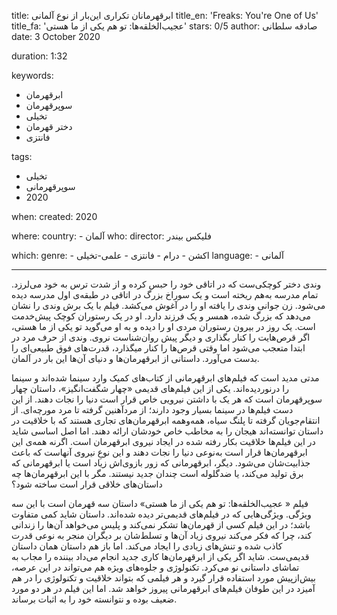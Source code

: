 
title: ابرقهرمانان تکراری این‌بار از نوع آلمانی
title_en: 'Freaks: You're One of Us'
title_fa: 'عجیب‌الخلقه‌ها: تو هم یکی از ما هستی'
stars: 0/5
author: صادقه سلطانی
date: 3 October 2020

duration: 1:32

keywords:
  - ابرقهرمان
  - سوپرقهرمان
  - تخیلی
  - دختر قهرمان
  - فانتزی 

tags:
  - تخیلی
  - سوپرقهرمانی
  - 2020 

when:
  created: 2020

where:
  country:
    - آلمان
who:
  director: فلیکس بیندر

which:
  genre:
    - اکشن
    - درام
    - فانتزی
    - علمی-تخیلی
  language:
    - آلمانی 
   
---

وندی دختر کوچکی‌ست که در اتاقی خود را حبس کرده و از شدت ترس به خود می‌لرزد. تمام مدرسه به‌هم ریخته است و یک سوراخ بزرگ در اتاقی در طبقه‌ی اول مدرسه دیده می‌شود. زن جوانی وندی را یافته او را در آغوش می‌کشد‌. فیلم با یک برش وندی را نشان می‌دهد که بزرگ شده، همسر و یک فرزند دارد. او در یک رستوران کوچک پیش‌خدمت است. یک روز در بیرون رستوران مردی او را دیده و به او می‌گوید تو یکی از ما هستی، اگر قرص‌هایت را کنار بگذاری و دیگر پیش روان‌شناست نروی. وندی از حرف مرد در ابتدا متعجب می‌شود اما وقتی قرص‌ها را کنار میگذارد، قدرت‌های فوق طبیعی‌ای را بدست می‌آورد. داستانی از ابرقهرمان‌ها و دنیای آن‌ها این بار در آلمان. 

 مدتی مدید است که فیلم‌های ابرقهرمانی از کتاب‌های کمیک وارد سینما شده‌اند و سینما را درنوردیده‌اند. یکی از این فیلم‌های قدیمی «چهار شگفت‌انگیز»، داستان چهار سوپرقهرمان است که هر یک با داشتن نیرویی خاص قرار است دنیا را نجات دهند. از این دست فیلم‌ها در سینما بسیار وجود دارند؛ از مردآهنین گرفته تا مرد مورچه‌ای. از انتقام‌جویان گرفته تا پلنگ سیاه، همه‌و‌همه ابرقهرمان‌های تجاری هستند که با خلاقیت‌ در داستان توانسته‌اند هیجان را به مخاطب خاص خودشان ارائه دهند. اما اصل اساسی شاید در این فیلم‌ها خلاقیت بکار رفته شده در ایجاد نیروی ابرقهرمان است. اگرنه همه‌ی این‌ ابرقهرمان‌ها قرار است به‌نوعی دنیا را نجات دهند و این نوعِ نیروی آنهاست که باعث جذابیت‌شان می‌شود. دیگر، ابرقهرمانی که زور بازوی‌اش زیاد است یا ابرقهرمانی که برق تولید می‌کند، یا ضدگلوله‌ است چندان جدید نیستند. مگر با این ابرقهرمان‌ها چه داستان‌های خلاقی قرار است ساخته شود؟ 
 
 فیلم « عجیب‌الخلقه‌ها: تو هم یکی از ما هستی» داستان سه قهرمان است با این سه ویژگی. ویژگی‌هایی که در فیلم‌های قدیمی‌تر دیده شده‌اند. داستان شاید کمی متفاوت باشد؛ در این فیلم کسی از قهرمان‌ها تشکر نمی‌کند و پلیس می‌خواهد آن‌ها را زندانی کند، چرا که فکر می‌کند نیروی زیاد آن‌ها و تسلط‌شان بر دیگران منجر به نوعی قدرت کاذب شده و تنش‌های زیادی را ایجاد می‌کند. اما باز هم داستان همان داستان قدیمی‌ست. شاید اگر یکی از ابرقهرمان‌ها کاری جدید انجام می‌داد بیننده را مجاب به تماشای داستانی نو می‌کرد. تکنولوژی و جلوه‌های ویژه هم می‌تواند در این عرصه، بیش‌از‌پیش مورد استفاده قرار گیرد و هر فیلمی که بتواند خلاقیت و تکنولوژی را در هم آمیزد در این طوفان فیلم‌های ابرقهرمانی پیروز خواهد شد. اما این فیلم در هر دو مورد ضعیف بوده و نتوانسته خود را به اثبات برساند.